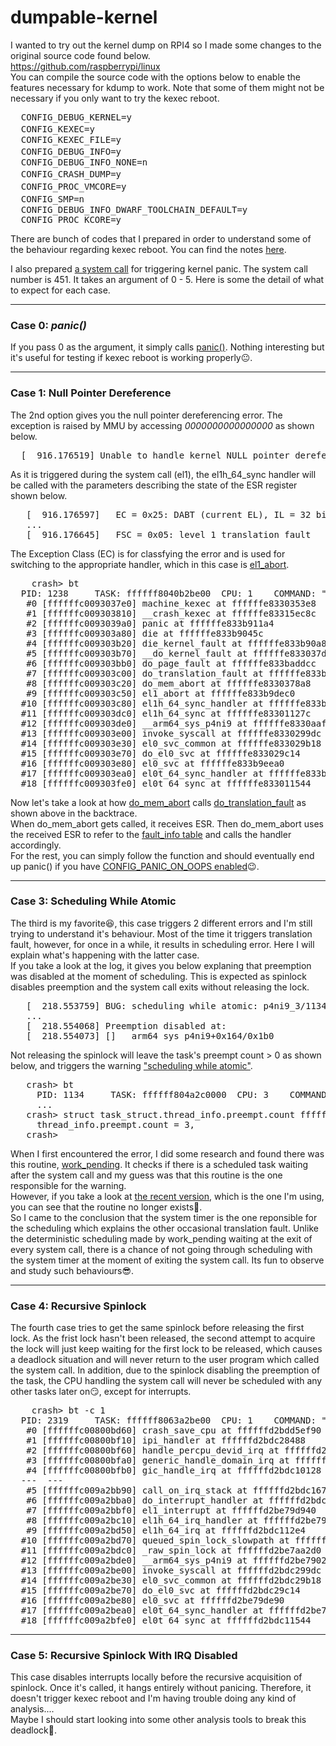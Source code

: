 # dumpable-kernel

I wanted to try out the kernel dump on RPI4 so I made some changes to the original source code found below.<br />
https://github.com/raspberrypi/linux <br />
You can compile the source code with the options below to enable the features necessary for kdump to work. Note that some of them might not be necessary if you only want to try the kexec reboot.<br />

<pre>
  CONFIG_DEBUG_KERNEL=y
  CONFIG_KEXEC=y　　　　　　　　　　　　
  CONFIG_KEXEC_FILE=y                   
  CONFIG_DEBUG_INFO=y　　　　　　　　　
  CONFIG_DEBUG_INFO_NONE=n                  
  CONFIG_CRASH_DUMP=y　　　　　　　　　　　　　
  CONFIG_PROC_VMCORE=y　　　　　　　　
  CONFIG_SMP=n　　　　　　　　　　　　　
  CONFIG_DEBUG_INFO_DWARF_TOOLCHAIN_DEFAULT=y     
  CONFIG_PROC_KCORE=y
</pre>

There are bunch of codes that I prepared in order to understand some of the behaviour regarding kexec reboot. You can find the notes <a href="https://scrapbox.io/ryozioput/kexec%E3%82%92%E3%83%9E%E3%83%AB%E3%83%81%E3%82%B3%E3%82%A2%E3%81%A7%E5%8B%95%E4%BD%9C%E3%81%95%E3%81%9B%E3%82%8B%E3%81%93%E3%81%A8%E3%81%AE%E4%BD%95%E3%81%8C%E5%95%8F%E9%A1%8C%E3%81%A0%E3%81%A3%E3%81%9F%E3%81%AE%E3%81%8B">here</a>.

I also prepared <a href="https://github.com/ryofslife/dumpable-kernel/blob/main/kernel/sys.c#L2817">a system call</a> for triggering kernel panic. 
The system call number is 451. It takes an argument of 0 - 5. Here is some the detail of what to expect for each case. 

---

### Case 0: <em>panic()</em>

If you pass 0 as the argument, it simply calls  <a href="https://elixir.bootlin.com/linux/latest/source/kernel/panic.c#L276">panic()</a>. Nothing interesting but it's useful for testing if kexec reboot is working properly😐.

---

### Case 1: Null Pointer Dereference

The 2nd option gives you the null pointer dereferencing error. The exception is raised by MMU by accessing <em>0000000000000000</em> as shown below.
<pre>
  [  916.176519] Unable to handle kernel NULL pointer dereference at virtual address 0000000000000000  
</pre>
As it is triggered during the system call (el1), the el1h_64_sync handler will be called with the parameters describing the state of the ESR register shown below.
<pre>
   [  916.176597]   EC = 0x25: DABT (current EL), IL = 32 bits
   ...
   [  916.176645]   FSC = 0x05: level 1 translation fault
</pre>
The Exception Class (EC) is for classfying the error and is used for switching to the appropriate handler, which in this case is <a href="https://elixir.bootlin.com/linux/latest/source/arch/arm64/kernel/entry-common.c#L429">el1_abort</a>. 
<pre>
    crash> bt
  PID: 1238     TASK: ffffff8040b2be00  CPU: 1    COMMAND: "p4ni9_1"
   #0 [ffffffc0093037e0] machine_kexec at ffffffe8330353e8
   #1 [ffffffc009303810] __crash_kexec at ffffffe83315ec8c
   #2 [ffffffc0093039a0] panic at ffffffe833b911a4
   #3 [ffffffc009303a80] die at ffffffe833b9045c
   #4 [ffffffc009303b20] die_kernel_fault at ffffffe833b90a80
   #5 [ffffffc009303b70] __do_kernel_fault at ffffffe833037d10
   #6 [ffffffc009303bb0] do_page_fault at ffffffe833baddcc
   #7 [ffffffc009303c00] do_translation_fault at ffffffe833bae154
   #8 [ffffffc009303c20] do_mem_abort at ffffffe8330378a8
   #9 [ffffffc009303c50] el1_abort at ffffffe833b9dec0
  #10 [ffffffc009303c80] el1h_64_sync_handler at ffffffe833b9f154
  #11 [ffffffc009303dc0] el1h_64_sync at ffffffe83301127c
  #12 [ffffffc009303de0] __arm64_sys_p4ni9 at ffffffe8330aaffc
  #13 [ffffffc009303e00] invoke_syscall at ffffffe8330299dc
  #14 [ffffffc009303e30] el0_svc_common at ffffffe833029b18
  #15 [ffffffc009303e70] do_el0_svc at ffffffe833029c14
  #16 [ffffffc009303e80] el0_svc at ffffffe833b9eea0
  #17 [ffffffc009303ea0] el0t_64_sync_handler at ffffffe833b9f2f4
  #18 [ffffffc009303fe0] el0t_64_sync at ffffffe833011544
</pre>
Now let's take a look at how <a href="https://elixir.bootlin.com/linux/latest/source/arch/arm64/mm/fault.c#L842">do_mem_abort</a> calls <a href="https://elixir.bootlin.com/linux/latest/source/arch/arm64/mm/fault.c#L704">do_translation_fault</a> as shown above in the backtrace.<br />
When do_mem_abort gets called, it receives ESR. Then do_mem_abort uses the received ESR to refer to the <a href="https://elixir.bootlin.com/linux/latest/source/arch/arm64/mm/fault.c#L775">fault_info table</a> and calls the handler accordingly.<br />
For the rest, you can simply follow the function and should eventually end up panic() if you have <a href="https://elixir.bootlin.com/linux/v5.17.1/source/arch/arm64/kernel/traps.c#L232">CONFIG_PANIC_ON_OOPS enabled</a>😉.

---

### Case 3: Scheduling While Atomic

The third is my favorite😆, this case triggers 2 different errors and I'm still trying to understand it's behaviour. Most of the time it triggers translation fault, however, for once in a while, it results in scheduling error. Here I will explain what's happening with the latter case.<br />
If you take a look at the log, it gives you below explaning that preemption was disabled at the moment of scheduling. This is expected as spinlock disables preemption and the system call exits without releasing the lock. 
<pre>
   [  218.553759] BUG: scheduling while atomic: p4ni9_3/1134/0x00000002
   ...
   [  218.554068] Preemption disabled at:
   [  218.554073] [<ffffffda0a4ab0a4>] __arm64_sys_p4ni9+0x164/0x1b0
</pre>
Not releasing the spinlock will leave the task's preempt count > 0 as shown below, and triggers the warning <a href="https://elixir.bootlin.com/linux/v6.5.4/source/kernel/sched/core.c#L5961">"scheduling while atomic"</a>.
<pre>
   crash> bt
     PID: 1134     TASK: ffffff804a2c0000  CPU: 3    COMMAND: "p4ni9_3"
     ...
   crash> struct task_struct.thread_info.preempt.count ffffff804a2c0000
     thread_info.preempt.count = 3,
   crash>
</pre>
When I first encountered the error, I did some research and found there was this routine, <a href="https://elixir.bootlin.com/linux/v4.20.17/source/arch/arm64/kernel/entry.S#L914">work_pending</a>. It checks if there is a scheduled task waiting after the system call and my guess was that this routine is the one responsible for the warning.<br />
However, if you take a look at <a href="https://elixir.bootlin.com/linux/v6.5.5/source/arch/arm64/kernel/entry.S#L605">the recent version</a>, which is the one I'm using, you can see that the routine no longer exists🤔.<br />
So I came to the conclusion that the system timer is the one reponsible for the scheduling which explains the other occasional translation fault. Unlike the deterministic scheduling made by work_pending waiting at the exit of every system call, there is a chance of not going through scheduling with the system timer at the moment of exiting the system call. 
Its fun to observe and study such behaviours😎.

---

### Case 4: Recursive Spinlock

The fourth case tries to get the same spinlock before releasing the first lock. As the frist lock hasn't been released, the second attempt to acquire the lock will just keep waiting for the first lock to be released, which causes a deadlock situation and will never return to the user program which called the system call. In addition, due to the spinlock disabling the preemption of the task, the CPU handling the system call will never be scheduled with any other tasks later on😏, except for interrupts.
<pre>
    crash> bt -c 1
  PID: 2319     TASK: ffffff8063a2be00  CPU: 1    COMMAND: "p4ni9"
   #0 [ffffffc00800bd60] crash_save_cpu at ffffffd2bdd5ef90
   #1 [ffffffc00800bf10] ipi_handler at ffffffd2bdc28488
   #2 [ffffffc00800bf60] handle_percpu_devid_irq at ffffffd2bdd09468
   #3 [ffffffc00800bfa0] generic_handle_domain_irq at ffffffd2bdd01930
   #4 [ffffffc00800bfb0] gic_handle_irq at ffffffd2bdc10128
  --- <IRQ stack> ---
   #5 [ffffffc009a2bb90] call_on_irq_stack at ffffffd2bdc1678c
   #6 [ffffffc009a2bba0] do_interrupt_handler at ffffffd2bdc19248
   #7 [ffffffc009a2bbf0] el1_interrupt at ffffffd2be79d940
   #8 [ffffffc009a2bc10] el1h_64_irq_handler at ffffffd2be79e168
   #9 [ffffffc009a2bd50] el1h_64_irq at ffffffd2bdc112e4
  #10 [ffffffc009a2bd70] queued_spin_lock_slowpath at ffffffd2be7aaee4
  #11 [ffffffc009a2bdc0] _raw_spin_lock at ffffffd2be7aa2d0
  #12 [ffffffc009a2bde0] __arm64_sys_p4ni9 at ffffffd2be7902d0
  #13 [ffffffc009a2be00] invoke_syscall at ffffffd2bdc299dc
  #14 [ffffffc009a2be30] el0_svc_common at ffffffd2bdc29b18
  #15 [ffffffc009a2be70] do_el0_svc at ffffffd2bdc29c14
  #16 [ffffffc009a2be80] el0_svc at ffffffd2be79de90
  #17 [ffffffc009a2bea0] el0t_64_sync_handler at ffffffd2be79e2e4
  #18 [ffffffc009a2bfe0] el0t_64_sync at ffffffd2bdc11544
</pre>


---

### Case 5: Recursive Spinlock With IRQ Disabled

This case disables interrupts locally before the recursive acquisition of spinlock. Once it's called, it hangs entirely without panicing. Therefore, it doesn't trigger kexec reboot and I'm having trouble doing any kind of analysis....<br /> 
Maybe I should start looking into some other analysis tools to break this deadlock🤠.
